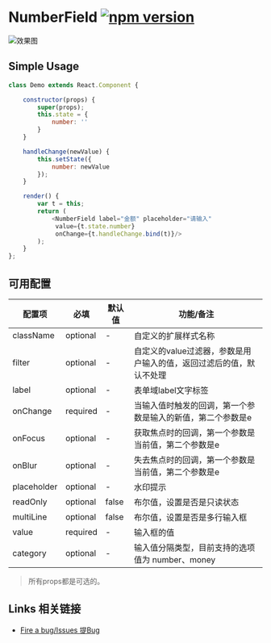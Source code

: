 # NumberField [![npm version](https://badge.fury.io/js/tingle-number-field.svg)](http://badge.fury.io/js/tingle-number-field)

![效果图](https://img.alicdn.com/tps/TB1wy6tJpXXXXaVXpXXXXXXXXXX-267-70.png)

## Simple Usage

```js
class Demo extends React.Component {

    constructor(props) {
        super(props);
        this.state = {
            number: ''
        }
    }

    handleChange(newValue) {
        this.setState({
            number: newValue
        });
    }

    render() {
        var t = this;
        return (
            <NumberField label="金额" placeholder="请输入"
             value={t.state.number}
             onChange={t.handleChange.bind(t)}/>
        );
    }
};

```

## 可用配置

| 配置项 | 必填 | 默认值 | 功能/备注 |
|---|----|---|----|
|className|optional|-|自定义的扩展样式名称|
|filter|optional|-|自定义的value过滤器，参数是用户输入的值，返回过滤后的值，默认不处理|
|label|optional|-|表单域label文字标签|
|onChange|required|-|当输入值时触发的回调，第一个参数是输入的新值，第二个参数是e|
|onFocus|optional|-|获取焦点时的回调，第一个参数是当前值，第二个参数是e|
|onBlur|optional|-|失去焦点时的回调，第一个参数是当前值，第二个参数是e|
|placeholder|optional|-|水印提示|
|readOnly|optional|false|布尔值，设置是否是只读状态|
|multiLine|optional|false|布尔值，设置是否是多行输入框|
|value|required|-|输入框的值|
|category|optional|-|输入值分隔类型，目前支持的选项值为 number、money|

> 所有props都是可选的。


## Links 相关链接

- [Fire a bug/Issues 提Bug](http://github.com/tinglejs/tingle-number-field/issues)